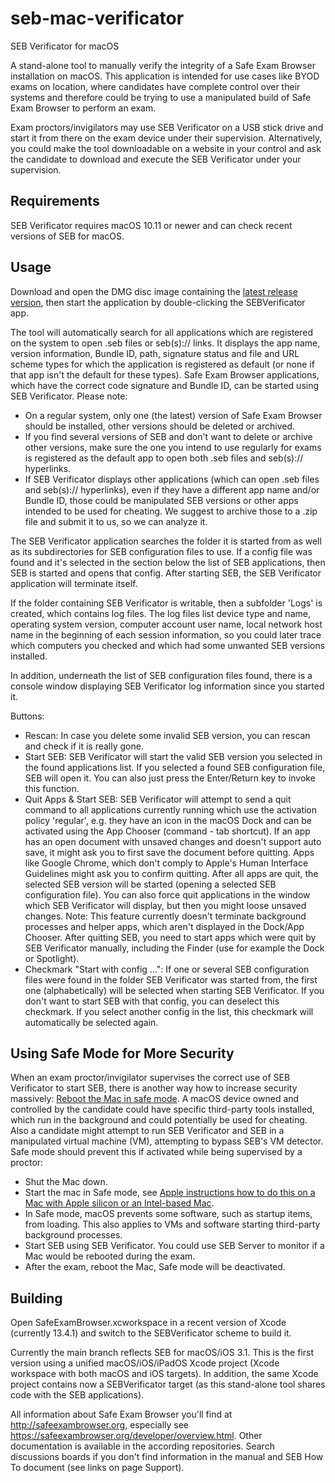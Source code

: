 # seb-mac-verificator
SEB Verificator for macOS

A stand-alone tool to manually verify the integrity of a Safe Exam Browser installation on macOS. This application is intended for use cases like BYOD exams on location, where candidates have complete control over their
systems and therefore could be trying to use a manipulated build of Safe Exam Browser to perform an exam.

Exam proctors/invigilators may use SEB Verificator on a USB stick drive and start it from there on the exam device under their supervision. Alternatively, you could make the tool downloadable on a website in your control and ask
the candidate to download and execute the SEB Verificator under your supervision.

## Requirements

SEB Verificator requires macOS 10.11 or newer and can check recent versions of SEB for macOS.

## Usage

Download and open the DMG disc image containing the [latest release version](https://github.com/SafeExamBrowser/seb-mac-verificator/releases), then start the application by double-clicking the SEBVerificator app.

The tool will automatically search for all applications which are registered on the system to open .seb files or seb(s):// links. It displays the app name, version information, Bundle ID, path, signature status and file and URL scheme types for which the application is registered as default (or none if that app isn't the default for these types). Safe Exam Browser applications, which have the correct code signature and Bundle ID, can be started using SEB Verificator. Please note:
* On a regular system, only one (the latest) version of Safe Exam Browser should be installed, other versions should be deleted or archived.
* If you find several versions of SEB and don't want to delete or archive other versions, make sure the one you intend to use regularly for exams is registered as the default app to open both .seb files and seb(s):// hyperlinks.
* If SEB Verificator displays other applications (which can open .seb files and seb(s):// hyperlinks), even if they have a different app name and/or Bundle ID, those could be manipulated SEB versions or other apps intended to be used for cheating. We suggest to archive those to a .zip file and submit it to us, so we can analyze it.

The SEB Verificator application searches the folder it is started from as well as its subdirectories for SEB configuration files to use. If a config file was found and it's selected in the section below the list of SEB applications, then SEB is started and opens that config. After starting SEB, the SEB Verificator application will terminate itself.

If the folder containing SEB Verificator is writable, then a subfolder 'Logs' is created, which contains log files. The log files list device type and name, operating system version, computer account user name, local network host name in the beginning of each session information, so you could later trace which computers you checked and which had some unwanted SEB versions installed.

In addition, underneath the list of SEB configuration files found, there is a console window displaying SEB Verificator log information since you started it.

Buttons:
* Rescan: In case you delete some invalid SEB version, you can rescan and check if it is really gone.
* Start SEB: SEB Verificator will start the valid SEB version you selected in the found applications list. If you selected a found SEB configuration file, SEB will open it. You can also just press the Enter/Return key to invoke this function.
* Quit Apps & Start SEB: SEB Verificator will attempt to send a quit command to all applications currently running which use the activation policy 'regular', e.g. they have an icon in the macOS Dock and can be activated using the App Chooser (command - tab shortcut). If an app has an open document with unsaved changes and doesn't support auto save, it might ask you to first save the document before quitting. Apps like Google Chrome, which don't comply to Apple's Human Interface Guidelines might ask you to confirm quitting. After all apps are quit, the selected SEB version will be started (opening a selected SEB configuration file). You can also force quit applications in the window which SEB Verificator will display, but then you might loose unsaved changes. Note: This feature currently doesn't terminate background processes and helper apps, which aren't displayed in the Dock/App Chooser. After quitting SEB, you need to start apps which were quit by SEB Verificator manually, including the Finder (use for example the Dock or Spotlight). 
* Checkmark "Start with config ...": If one or several SEB configuration files were found in the folder SEB Verificator was started from, the first one (alphabetically) will be selected when starting SEB Verificator. If you don't want to start SEB with that config, you can deselect this checkmark. If you select another config in the list, this checkmark will automatically be selected again.


## Using Safe Mode for More Security

When an exam proctor/invigilator supervises the correct use of SEB Verificator to start SEB, there is another way how to increase security massively: [Reboot the Mac in safe mode](https://support.apple.com/guide/mac-help/start-up-your-mac-in-safe-mode-mh21245/mac). A macOS device owned and controlled by the candidate could have specific third-party tools installed, which run in the background and could potentially be used for cheating. Also a candidate might attempt to run SEB Verificator and SEB in a manipulated virtual machine (VM), attempting to bypass SEB's VM detector. Safe mode should prevent this if activated while being supervised by a proctor:
* Shut the Mac down.
* Start the mac in Safe mode, see [Apple instructions how to do this on a Mac with Apple silicon or an Intel-based Mac](https://support.apple.com/guide/mac-help/start-up-your-mac-in-safe-mode-mh21245/mac).
* In Safe mode, macOS prevents some software, such as startup items, from loading. This also applies to VMs and software starting third-party background processes.
* Start SEB using SEB Verificator. You could use SEB Server to monitor if a Mac would be rebooted during the exam.
* After the exam, reboot the Mac, Safe mode will be deactivated.
 

## Building

Open SafeExamBrowser.xcworkspace in a recent version of Xcode (currently 13.4.1) and switch to the SEBVerificator scheme to build it.

Currently the main branch reflects SEB for macOS/iOS 3.1. This is the first version using a unified macOS/iOS/iPadOS Xcode project (Xcode workspace with both macOS and iOS targets). In addition, the same Xcode project contains now a SEBVerificator target (as this stand-alone tool shares code with the SEB applications).

All information about Safe Exam Browser you'll find at http://safeexambrowser.org, especially see https://safeexambrowser.org/developer/overview.html. Other documentation is available in the according repositories. Search discussions boards if you don't find  information in the manual and SEB How To document (see links on page Support).
